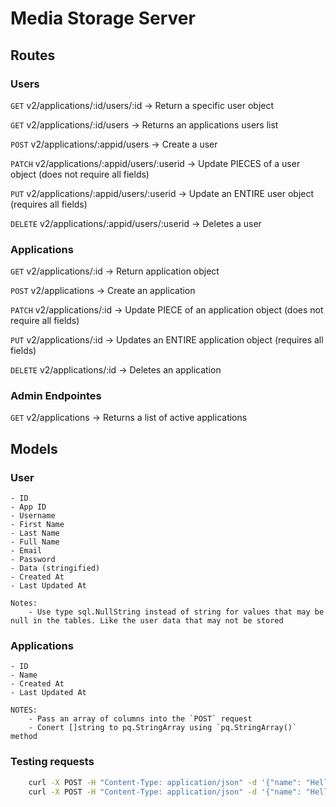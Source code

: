 # Media Storage Server

## Routes

### Users
`GET` v2/applications/:id/users/:id -> Return a specific user object

`GET` v2/applications/:id/users -> Returns an applications users list

`POST` v2/applications/:appid/users -> Create a user

`PATCH` v2/applications/:appid/users/:userid -> Update PIECES of a user object (does not require all fields)

`PUT` v2/applications/:appid/users/:userid -> Update an ENTIRE user object (requires all fields)

`DELETE` v2/applications/:appid/users/:userid -> Deletes a user

### Applications
`GET` v2/applications/:id -> Return application object

`POST` v2/applications -> Create an application

`PATCH` v2/applications/:id -> Update PIECE of an application object (does not require all fields)

`PUT` v2/applications/:id -> Updates an ENTIRE application object (requires all fields)

`DELETE` v2/applications/:id -> Deletes an application

### Admin Endpointes
`GET` v2/applications -> Returns a list of active applications

## Models

### User

    - ID
    - App ID
    - Username
    - First Name
    - Last Name
    - Full Name
    - Email
    - Password
    - Data (stringified)
    - Created At
    - Last Updated At

    Notes:
        - Use type sql.NullString instead of string for values that may be null in the tables. Like the user data that may not be stored

### Applications

    - ID
    - Name
    - Created At
    - Last Updated At
    
    NOTES:
        - Pass an array of columns into the `POST` request
        - Conert []string to pq.StringArray using `pq.StringArray()` method


### Testing requests

```sh
    curl -X POST -H "Content-Type: application/json" -d '{"name": "Hello World", "columns": ["data", "email", "HELLO WORLD"]}' localhost:3000/v2/applications | json
    curl -X POST -H "Content-Type: application/json" -d '{"name": "Hello World", "columns": ["data", "email", "password", "username", "username", "first", "first name", "last name", "hello world", "hi mom :)"]}' localhost:3000/v2/applications | json
```
